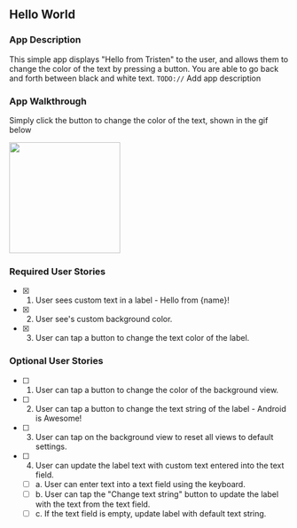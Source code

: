 ## Hello World

### App Description
This simple app displays "Hello from Tristen" to the user, and allows them to change the color of the text by pressing a button. You are able to go back and forth between black and white text.
`TODO://` Add app description

### App Walkthrough
Simply click the button to change the color of the text, shown in the gif below

<img src="http://g.recordit.co/pJKIqo0BxI.gif" width=200><br>

### Required User Stories
- [X] 1. User sees custom text in a label - Hello from {name}!
- [X] 2. User see's custom background color.
- [X] 3. User can tap a button to change the text color of the label.

### Optional User Stories
- [ ] 1. User can tap a button to change the color of the background view.  
- [ ] 2. User can tap a button to change the text string of the label - Android is Awesome!  
- [ ] 3. User can tap on the background view to reset all views to default settings.  
- [ ] 4. User can update the label text with custom text entered into the text field.  
   - [ ] a. User can enter text into a text field using the keyboard.  
   - [ ] b. User can tap the "Change text string" button to update the label with the text from the text field.  
   - [ ] c. If the text field is empty, update label with default text string. 
